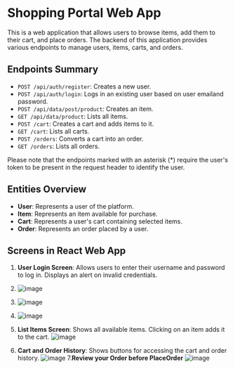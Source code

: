 # Shopping Portal Web App

This is a web application that allows users to browse items, add them to their cart, and place orders. The backend of this application provides various endpoints to manage users, items, carts, and orders.

## Endpoints Summary

- `POST /api/auth/register`: Creates a new user.
- `POST /api/auth/login`: Logs in an existing user based on user emailand password.
- `POST /api/data/post/product`: Creates an item.
- `GET /api/data/product`: Lists all items.
- `POST /cart`: Creates a cart and adds items to it.
- `GET /cart`: Lists all carts.
- `POST /orders`: Converts a cart into an order.
- `GET /orders`: Lists all orders.

Please note that the endpoints marked with an asterisk (*) require the user's token to be present in the request header to identify the user.

## Entities Overview

- **User**: Represents a user of the platform.
- **Item**: Represents an item available for purchase.
- **Cart**: Represents a user's cart containing selected items.
- **Order**: Represents an order placed by a user.

## Screens in React Web App

1. **User Login Screen**: Allows users to enter their username and password to log in. Displays an alert on invalid credentials.
2. ![image](https://github.com/guptasonu14/shopingCart/assets/74126459/34676838-f0bb-4b11-bb9c-d70adbcb4cfb)

3. ![image](https://github.com/guptasonu14/shopingCart/assets/74126459/3095919b-d408-41c2-badf-e369cc16f5a6)
4. ![image](https://github.com/guptasonu14/shopingCart/assets/74126459/67b28b32-5d05-4c18-956e-810692eb029a)




5. **List Items Screen**: Shows all available items. Clicking on an item adds it to the cart.
   ![image](https://github.com/guptasonu14/shopingCart/assets/74126459/7c8d0c40-f457-47f6-931d-a003cec165d1)


6. **Cart and Order History**: Shows buttons for accessing the cart and order history.
![image](https://github.com/guptasonu14/shopingCart/assets/74126459/c8790d43-6c0e-48b6-825f-d5a4feb1374d)
7.**Review your Order before PlaceOrder**
![image](https://github.com/guptasonu14/shopingCart/assets/74126459/25d24cfc-e6a1-4ac8-859a-ea1d4b7a61f8)

